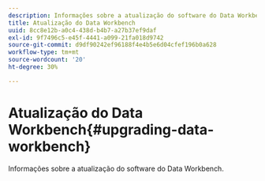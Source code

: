 ```yaml
---
description: Informações sobre a atualização do software do Data Workbench.
title: Atualização do Data Workbench
uuid: 8cc8e12b-a0c4-438d-b4b7-a27b37ef9daf
exl-id: 9f7496c5-e45f-4441-a099-21fa018d9742
source-git-commit: d9df90242ef96188f4e4b5e6d04cfef196b0a628
workflow-type: tm+mt
source-wordcount: '20'
ht-degree: 30%

---
```


# Atualização do Data Workbench{#upgrading-data-workbench}

Informações sobre a atualização do software do Data Workbench.
